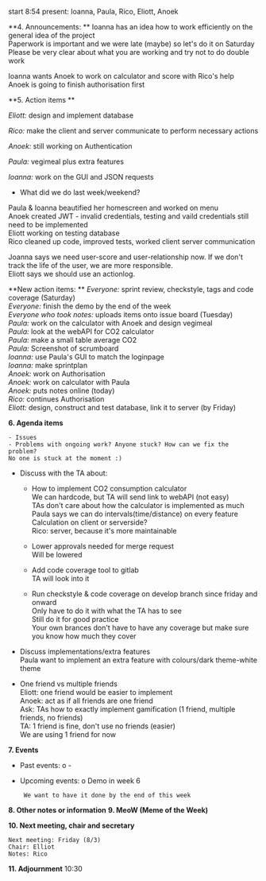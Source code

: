 start 8:54
present: Ioanna, Paula, Rico, Eliott, Anoek

**4. Announcements: **
Ioanna has an idea how to work efficiently on the general idea of the project  
Paperwork is important and we were late (maybe) so let's do it on Saturday  
Please be very clear about what you are working and try not to do double work  

Ioanna wants Anoek to work on calculator and score with Rico's help  
Anoek is going to finish authorisation first  

**5. Action items ** 

*Eliott:* design and implement database  

*Rico:* make the client and server communicate to perform necessary actions  

*Anoek:* still working on Authentication  

*Paula:* vegimeal plus extra features  

*Ioanna:* work on the GUI and JSON requests  

   - What did we do last week/weekend?  

  Paula & Ioanna beautified her homescreen and worked on menu  
  Anoek created JWT - invalid credentials, testing and vaild credentials still need to be implemented  
  Eliott working on testing database  
  Rico cleaned up code, improved tests, worked client server communication  

 
Joanna says we need user-score and user-relationship now. If we don't track the life of the user, we are more responsible.  
Eliott says we should use an actionlog.  

**New action items:  **
*Everyone:* sprint review, checkstyle, tags and code coverage (Saturday)  
*Everyone:* finish the demo by the end of the week  
*Everyone who took notes:* uploads items onto issue board (Tuesday)  
*Paula:* work on the calculator with Anoek and design vegimeal  
*Paula:* look at the webAPI for CO2 calculator  
*Paula:* make a small table average CO2  
*Paula:* Screenshot of scrumboard  
*Ioanna:* use Paula's GUI to match the loginpage  
*Ioanna:* make sprintplan  
*Anoek:* work on Authorisation  
*Anoek:* work on calculator with Paula  
*Anoek:* puts notes online (today)  
*Rico:* continues Authorisation  
*Eliott:* design, construct and test database, link it to server (by Friday)  

**6. Agenda items** 

    - Issues  
    - Problems with ongoing work? Anyone stuck? How can we fix the problem?  
	No one is stuck at the moment :)  
   - Discuss with the TA about:  
		- How to implement CO2 consumption calculator  
			We can hardcode, but TA will send link to webAPI (not easy)  
			TAs don't care about how the calculator is implemented as much  
			Paula says we can do intervals(time/distance) on every feature  
			Calculation on client or serverside?  
			Rico: server, because it's more maintainable  

   		- Lower approvals needed for merge request  
			Will be lowered  
  
   		- Add code coverage tool to gitlab  
			TA will look into it  

		- Run checkstyle & code coverage on develop branch since friday and onward  
			Only have to do it with what the TA has to see  
			Still do it for good practice   
			Your own brances don't have to have any coverage but make sure you know how much they cover  

   - Discuss implementations/extra features   
	Paula want to implement an extra feature with colours/dark theme-white theme  

   - One friend vs multiple friends  
	Eliott: one friend would be easier to implement  
	Anoek: act as if all friends are one friend  
	Ask: TAs how to exactly implement gamification (1 friend, multiple friends, no friends)  
		TA: 1 friend is fine, don't use no friends (easier)  
		We are using 1 friend for now  
 
**7. Events**
 - Past events:
    o -
 - Upcoming events:
	o Demo in week 6

		We want to have it done by the end of this week


**8. Other notes or information**
**9. MeoW (Meme of the Week)**


**10. Next meeting, chair and secretary**

	Next meeting: Friday (8/3)  
	Chair: Elliot  
	Notes: Rico  

**11. Adjournment**
	10:30

